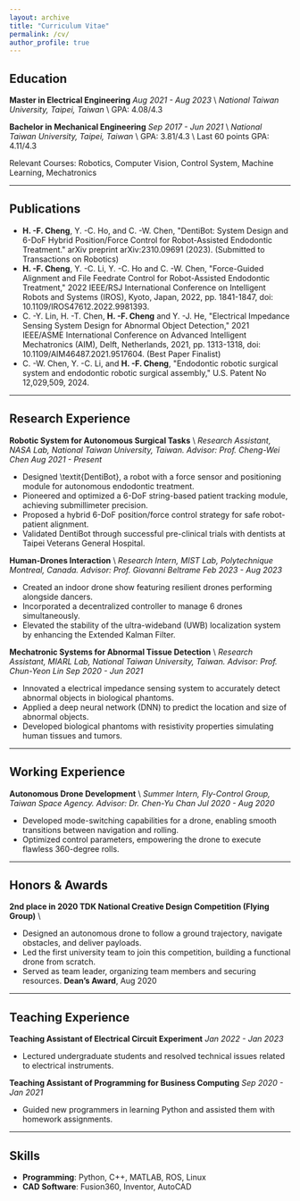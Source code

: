```yaml
---
layout: archive
title: "Curriculum Vitae"
permalink: /cv/
author_profile: true
---
```


## Education
**Master in Electrical Engineering** *Aug 2021 - Aug 2023* \\
*National Taiwan University, Taipei, Taiwan* \\
GPA: 4.08/4.3 

**Bachelor in Mechanical Engineering** *Sep 2017 - Jun 2021* \\
*National Taiwan University, Taipei, Taiwan* \\
GPA: 3.81/4.3 \\
Last 60 points GPA: 4.11/4.3 

Relevant Courses: Robotics, Computer Vision, Control System, Machine Learning, Mechatronics

---
## Publications
- **H. -F. Cheng**, Y. -C. Ho, and C. -W. Chen, "DentiBot: System Design and 6-DoF Hybrid Position/Force Control for Robot-Assisted Endodontic Treatment." arXiv preprint arXiv:2310.09691 (2023). (Submitted to Transactions  on Robotics) 
- **H. -F. Cheng**, Y. -C. Li, Y. -C. Ho and C. -W. Chen, "Force-Guided Alignment and File Feedrate Control for Robot-Assisted Endodontic Treatment," 2022 IEEE/RSJ International Conference on Intelligent Robots and Systems (IROS), Kyoto, Japan, 2022, pp. 1841-1847, doi: 10.1109/IROS47612.2022.9981393.
- C. -Y. Lin, H. -T. Chen, **H. -F. Cheng** and Y. -J. He, "Electrical Impedance Sensing System Design for Abnormal Object Detection," 2021 IEEE/ASME International Conference on Advanced Intelligent Mechatronics (AIM), Delft, Netherlands, 2021, pp. 1313-1318, doi: 10.1109/AIM46487.2021.9517604. (Best Paper Finalist)
- C. -W. Chen, Y. -C. Li, and **H. -F. Cheng**, "Endodontic robotic surgical system and endodontic robotic surgical assembly," U.S. Patent No 12,029,509, 2024.

---
## Research Experience
**Robotic System for Autonomous Surgical Tasks** \\
*Research Assistant, NASA Lab, National Taiwan University, Taiwan. Advisor: Prof. Cheng-Wei Chen*
*Aug 2021 - Present*
- Designed \textit{DentiBot}, a robot with a force sensor and positioning module for autonomous endodontic treatment.  
- Pioneered and optimized a 6-DoF string-based patient tracking module, achieving submillimeter precision.
- Proposed a hybrid 6-DoF position/force control strategy for safe robot-patient alignment.
- Validated DentiBot through successful pre-clinical trials with dentists at Taipei Veterans General Hospital.
  
**Human-Drones Interaction** \\
*Research Intern, MIST Lab, Polytechnique Montreal, Canada. Advisor: Prof. Giovanni Beltrame*
*Feb 2023 - Aug 2023*
- Created an indoor drone show featuring resilient drones performing alongside dancers.
- Incorporated a decentralized controller to manage 6 drones simultaneously.   
- Elevated the stability of the ultra-wideband (UWB) localization system by enhancing the Extended Kalman Filter.

**Mechatronic Systems for Abnormal Tissue Detection** \\
*Research Assistant, MIARL Lab, National Taiwan University, Taiwan. Advisor: Prof. Chun-Yeon Lin*
*Sep 2020 - Jun 2021*
- Innovated a electrical impedance sensing system to accurately detect abnormal objects in biological phantoms.
- Applied a deep neural network (DNN) to predict the location and size of abnormal objects.
- Developed biological phantoms with resistivity properties simulating human tissues and tumors.
  
---
## Working Experience
**Autonomous Drone Development** \\
*Summer Intern, Fly-Control Group, Taiwan Space Agency. Advisor: Dr. Chen-Yu Chan*
*Jul 2020 - Aug 2020*
- Developed mode-switching capabilities for a drone, enabling smooth transitions between navigation and rolling.
- Optimized control parameters, empowering the drone to execute flawless 360-degree rolls.

---
## Honors & Awards
**2nd place in 2020 TDK National Creative Design Competition (Flying Group)** \\
  - Designed an autonomous drone to follow a ground trajectory, navigate obstacles, and deliver payloads.
  - Led the first university team to join this competition, building a functional drone from scratch.
  - Served as team leader, organizing team members and securing resources.
**Dean’s Award**, Aug 2020
  
---
## Teaching Experience
**Teaching Assistant of Electrical Circuit Experiment**
*Jan 2022 - Jan 2023*
- Lectured undergraduate students and resolved technical issues related to electrical instruments.
  
**Teaching Assistant of Programming for Business Computing**
*Sep 2020 - Jan 2021*
- Guided new programmers in learning Python and assisted them with homework assignments.

---
## Skills
- **Programming**: Python, C++, MATLAB, ROS, Linux
- **CAD Software**: Fusion360, Inventor, AutoCAD



